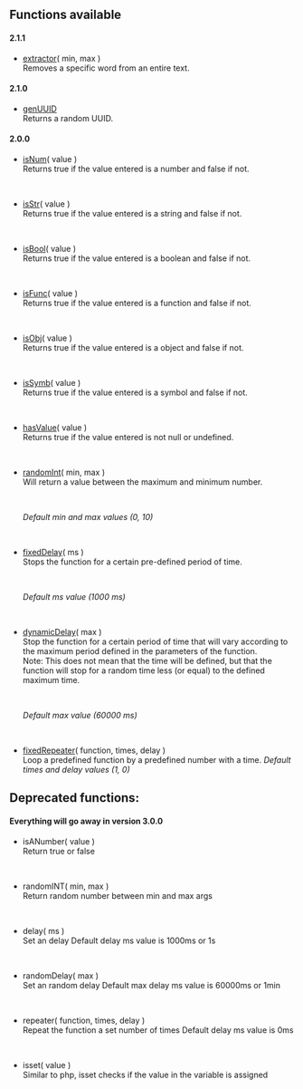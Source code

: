 ## Functions available

#### 2.1.1

- [extractor](https://github.com/thainanluiz/JSSuper/blob/main/examples/extractor.js)( min, max ) <br>
  Removes a specific word from an entire text.

#### 2.1.0

- [genUUID](https://github.com/thainanluiz/JSSuper/blob/main/examples/genUUID.js) <br>
  Returns a random UUID.

#### 2.0.0

- [isNum](https://github.com/thainanluiz/JSSuper/blob/main/examples/isNum.js)( value ) <br>
  Returns true if the value entered is a number and false if not.

  <br>

- [isStr](https://github.com/thainanluiz/JSSuper/blob/main/examples/isStr.js)( value ) <br>
  Returns true if the value entered is a string and false if not.

  <br>

- [isBool](https://github.com/thainanluiz/JSSuper/blob/main/examples/isBool.js)( value ) <br>
  Returns true if the value entered is a boolean and false if not.

  <br>

- [isFunc](https://github.com/thainanluiz/JSSuper/blob/main/examples/isFunc.js)( value ) <br>
  Returns true if the value entered is a function and false if not.

  <br>

- [isObj](https://github.com/thainanluiz/JSSuper/blob/main/examples/isObj.js)( value ) <br>
  Returns true if the value entered is a object and false if not.

  <br>

- [isSymb](https://github.com/thainanluiz/JSSuper/blob/main/examples/isSymb.js)( value ) <br>
  Returns true if the value entered is a symbol and false if not.

  <br>

- [hasValue](https://github.com/thainanluiz/JSSuper/blob/main/examples/hasValue.js)( value ) <br>
  Returns true if the value entered is not null or undefined.

  <br>

- [randomInt](https://github.com/thainanluiz/JSSuper/blob/main/examples/randomInt.js)( min, max ) <br>
  Will return a value between the maximum and minimum number.

  <br>

  _Default min and max values ​​(0, 10)_

  <br>

- [fixedDelay](https://github.com/thainanluiz/JSSuper/blob/main/examples/fixedDelay.js)( ms ) <br>
  Stops the function for a certain pre-defined period of time.

  <br>

  _Default ms value ​​(1000 ms)_

  <br>

- [dynamicDelay](https://github.com/thainanluiz/JSSuper/blob/main/examples/dynamicDelay.js)( max ) <br>
  Stop the function for a certain period of time that will vary according to the maximum period defined in the parameters of the function. <br>
  Note: This does not mean that the time will be defined, but that the function will stop for a random time less (or equal) to the defined maximum time.

  <br>

  _Default max value ​​(60000 ms)_

  <br>

- [fixedRepeater](https://github.com/thainanluiz/JSSuper/blob/main/examples/fixedRepeater.js)( function, times, delay ) <br>
  Loop a predefined function by a predefined number with a time.
  _Default times and delay values ​​(1, 0)_

## Deprecated functions:

#### Everything will go away in version 3.0.0

- isANumber( value ) <br>
  Return true or false

  <br>

- randomINT( min, max ) <br>
  Return random number between min and max args

  <br>

- delay( ms ) <br>
  Set an delay
  Default delay ms value is 1000ms or 1s

  <br>

- randomDelay( max ) <br>
  Set an random delay
  Default max delay ms value is 60000ms or 1min

  <br>

- repeater( function, times, delay ) <br>
  Repeat the function a set number of times
  Default delay ms value is 0ms

  <br>

- isset( value ) <br>
  Similar to php, isset checks if the value in the variable is assigned
